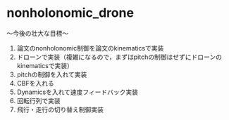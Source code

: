 # nonholonomic_drone

～今後の壮大な目標～
1. 論文のnonholonomic制御を論文のkinematicsで実装
2. ドローンで実装（複雑になるので，まずはpitchの制御はせずにドローンのkinematicsで実装）
3. pitchの制御を入れて実装
4. CBFを入れる
5. Dynamicsを入れて速度フィードバック実装
6. 回転行列で実装
7. 飛行・走行の切り替え制御実装

